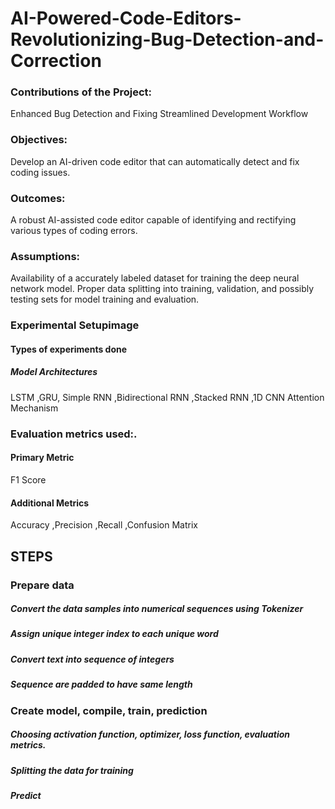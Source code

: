 # AI-Powered-Code-Editors-Revolutionizing-Bug-Detection-and-Correction
### Contributions of the Project:
Enhanced Bug Detection and Fixing
Streamlined Development Workflow

### Objectives:
Develop an AI-driven code editor that can automatically detect and fix coding issues.

### Outcomes:
A robust AI-assisted code editor capable of identifying and rectifying various types of coding errors.

### Assumptions:
Availability of a accurately labeled dataset for training the deep neural network model.
Proper data splitting into training, validation, and possibly testing sets for model training and evaluation.

### Experimental Setupimage 
#### Types of experiments done
##### Model Architectures
LSTM
,GRU,
Simple RNN
,Bidirectional RNN
,Stacked RNN
,1D CNN
Attention Mechanism


### Evaluation metrics used:.
#### Primary Metric
F1 Score

#### Additional Metrics
Accuracy
,Precision
,Recall
,Confusion Matrix

 ## STEPS
 
### Prepare data
##### Convert the data samples into numerical sequences using Tokenizer
##### Assign unique integer index to each unique word
##### Convert text into sequence of integers
##### Sequence are padded to have same length
### Create model, compile, train, prediction
##### Choosing activation function, optimizer, loss function, evaluation metrics.
##### Splitting the data for training
##### Predict
 
 
